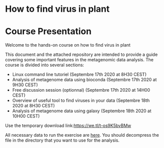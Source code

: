 # How to find virus in plant


# Course Presentation
Welcome to the hands-on course on how to find virus in plant

This document and the attached repository are intended to provide a guide covering some important features in the metagenomic data analysis. The course is divided into several sections: 

- Linux command line tutoriel (Septembre 17th 2020 at 8H30 CEST)
- Analysis of metagenome data using bioconda (Septembre 17th 2020 at 9H30 CEST)
- Free discussion session (optionnal) (Septembre 17th 2020 at 14H00 CEST)
- Overview of useful tool to find viruses in your data (Septembre 18th 2020 at 8H30 CEST)
- Analysis of metagenome data using galaxy (Septembre 18th 2020 at 10H00 CEST)

Use the temporary download link:https://we.tl/t-os9K5bvBMw

All necessary data to run the exercise are [here](https://drive.google.com/drive/folders/12Sm4yrxmfijsH8iCwPCnWAKNO0B1lfv5?usp=sharing). You should decompress the file in the directory that you want to use for the analysis.
